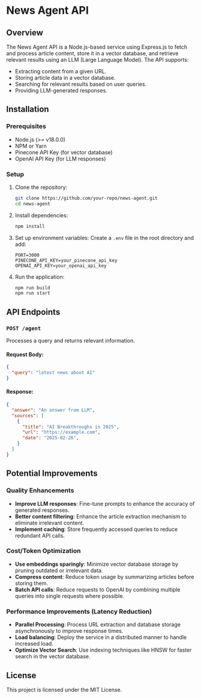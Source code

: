 # News Agent API

## Overview
The News Agent API is a Node.js-based service using Express.js to fetch and process article content, store it in a vector database, and retrieve relevant results using an LLM (Large Language Model). The API supports:

- Extracting content from a given URL.
- Storing article data in a vector database.
- Searching for relevant results based on user queries.
- Providing LLM-generated responses.

## Installation
### Prerequisites
- Node.js (>= v18.0.0)
- NPM or Yarn
- Pinecone API Key (for vector database)
- OpenAI API Key (for LLM responses)

### Setup
1. Clone the repository:
   ```sh
   git clone https://github.com/your-repo/news-agent.git
   cd news-agent
   ```
2. Install dependencies:
   ```sh.md
   npm install
   ```
3. Set up environment variables:
   Create a `.env` file in the root directory and add:
   ```env
   PORT=3000
   PINECONE_API_KEY=your_pinecone_api_key
   OPENAI_API_KEY=your_openai_api_key
   
   ```
4. Run the application:
   ```sh
   npm run build
   npm run start
   ```

## API Endpoints
### `POST /agent`
Processes a query and returns relevant information.
#### Request Body:
```json
{
  "query": "latest news about AI"
}
```
#### Response:
```json
{
  "answer": "An answer from LLM",
  "sources": [
    {
      "title": "AI Breakthroughs in 2025",
      "url": "https://example.com",
      "date": "2025-02-26",
    }
  ]
}
```

## Potential Improvements
### **Quality Enhancements**
- **Improve LLM responses**: Fine-tune prompts to enhance the accuracy of generated responses.
- **Better content filtering**: Enhance the article extraction mechanism to eliminate irrelevant content.
- **Implement caching**: Store frequently accessed queries to reduce redundant API calls.

### **Cost/Token Optimization**
- **Use embeddings sparingly**: Minimize vector database storage by pruning outdated or irrelevant data.
- **Compress content**: Reduce token usage by summarizing articles before storing them.
- **Batch API calls**: Reduce requests to OpenAI by combining multiple queries into single requests where possible.

### **Performance Improvements (Latency Reduction)**
- **Parallel Processing**: Process URL extraction and database storage asynchronously to improve response times.
- **Load balancing**: Deploy the service in a distributed manner to handle increased load.
- **Optimize Vector Search**: Use indexing techniques like HNSW for faster search in the vector database.

## License
This project is licensed under the MIT License.


